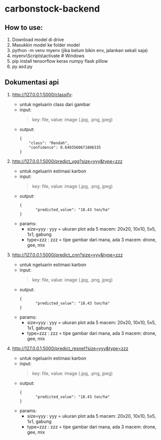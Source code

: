 # carbonstock-backend
## How to use:

1. Download model di drive
2. Masukkin model ke folder model
3. python -m venv myenv (jika belum bikin env, jalankan sekali saja)
4. myenv\\Scripts\\activate   # Windows
5. pip install tensorflow keras numpy flask pillow
6. py asd.py 

## Dokumentasi api

1. http://127.0.0.1:5000/classify:

    - untuk ngeluarin class dari gambar
    - input: 
        > key: file, value: image (.jpg, .png, jpeg)
    - output:
        ```
        {
            "class": "Rendah",
            "confidence": 0.6493560671806335
        }
        ```

2. http://127.0.0.1:5000/predict_vgg?size=yyy&type=zzz

    - untuk ngeluarin estimasi karbon
    - input: 
        > key: file, value: image (.jpg, .png, jpeg)
    - output:
        ```
        {
               "predicted_value": "18.43 ton/ha"
        }
        ```
    - params:
        - size=yyy : yyy = ukuran plot ada 5 macem: 20x20, 10x10, 5x5, 1x1, gabung
        - type=zzz : zzz = tipe gambar dari mana, ada 3 macem: drone, gee, mix

3. http://127.0.0.1:5000/predict_cnn?size=yyy&type=zzz

    - untuk ngeluarin estimasi karbon
    - input: 
        > key: file, value: image (.jpg, .png, jpeg)
    - output:
        ```
        {
               "predicted_value": "18.43 ton/ha"
        }
        ```
    - params:
        - size=yyy : yyy = ukuran plot ada 5 macem: 20x20, 10x10, 5x5, 1x1, gabung
        - type=zzz : zzz = tipe gambar dari mana, ada 3 macem: drone, gee, mix

4. http://127.0.0.1:5000/predict_resnet?size=yyy&type=zzz

    - untuk ngeluarin estimasi karbon
    - input: 
        > key: file, value: image (.jpg, .png, jpeg)
    - output:
        ```
        {
               "predicted_value": "18.43 ton/ha"
        }
        ```
    - params:
        - size=yyy : yyy = ukuran plot ada 5 macem: 20x20, 10x10, 5x5, 1x1, gabung
        - type=zzz : zzz = tipe gambar dari mana, ada 3 macem: drone, gee, mix
